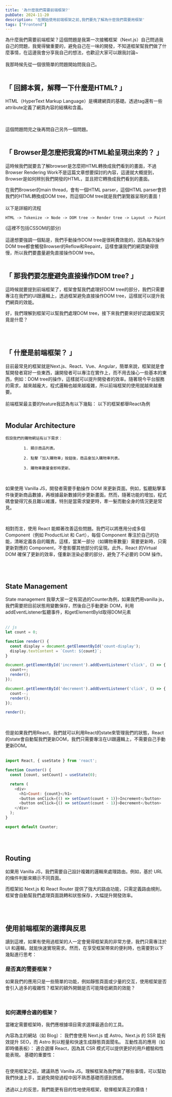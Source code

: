 ```yaml
---
title: '為什麼我們需要前端框架?'
pubDate: 2024-11-20
description: '在開始使用前端框架之前,我們要先了解為什麼我們需要用框架'
tags: ["Frontend"]
---
```

為什麼我們需要前端框架？這個問題是我第一次接觸框架（Next.js）自己問過我自己的問題，我覺得蠻重要的，避免自己在一味的開發，不知道框架幫我們做了什麼事情，在這邊我會分享我自己的想法，也歡迎大家可以跟我討論~
<br><br>
我那時候先從一個很簡單的問題開始問我自己。
<br><br>
## 「 回歸本質，解釋一下什麼是HTML? 」

HTML（HyperText Markup Language）是構建網頁的基礎。透過tag還有一些attribute定義了網頁內容的結構和含義。

<br><br>
這個問題問完之後再問自己另外一個問題。
<br><br>

## 「 Browser是怎麼把我寫的HTML給呈現出來的？ 」

這時候我們就要去了解browser是怎麼把HTML轉換成我們看到的畫面，不過Browser Rendering Work不是這篇文章想要探討的內容，這邊就大概提到，Browser是如何辨別我們開發的HTML，並且把它轉換成我們看到的畫面。

在我們Browser的main thread，會有一個HTML parser，這個HTML parser會把我們的HTML轉換成DOM tree，而這個DOM tree就是我們瀏覽器呈現的畫面！
<br><br>
以下是詳細的流程
```plaintext
HTML -> Tokenize -> Node -> DOM tree -> Render tree -> Layout -> Paint
```
(這裡不包括CSSOM的部分)
<br><br>
這邊想要強調一個點是，我們手動操作DOM tree是很耗費效能的，因為每次操作DOM tree都會觸發Browser的Reflow和Repaint，這樣會讓我們的網頁變得很慢，所以我們要盡量避免直接操作DOM tree。
<br><br>
## 「 那我們要怎麼避免直接操作DOM tree? 」

這時候就要提到前端框架了，框架會幫我們處理好DOM tree的部分，我們只需要專注在我們的UI跟邏輯上，透過框架避免直接操作DOM tree，這樣就可以提升我們網頁的效能。

好，我們理解到框架可以幫我們處理DOM tree，接下來我們要來好好認識框架究竟是什麼？

<br><br>
## 「 什麼是前端框架？ 」
目前最常見的框架就是Next.js、React、Vue、Angular，簡單來說，框架就是會幫開發者寫好一些東西，讓開發者可以專注在實作上，而不用去操心一些基本的東西，例如：DOM tree的操作，這樣就可以提升開發者的效率。隨著現今平台服務的需求，越來越龐大，程式邏輯也越來越複雜，所以前端框架的使用就越來越重要。
<br><br>
前端框架最主要的feature我認為有以下幾點：
以下的框架都舉React為例
<br><br>

<h2>Modular Architecture</h2>

    假設我們的購物網站有以下需求： 

            1. 顯示商品列表。

            2. 點擊「加入購物車」按鈕後，商品會加入購物車列表。

            3. 購物車數量會即時更新。

<br>

如果使用 Vanilla JS，開發者需要手動操作 DOM 來更新頁面。例如，監聽點擊事件後更新商品數據，再根據最新數據同步更新畫面。然而，隨著功能的增加，程式碼會變得冗長且難以維護，特別是當需求變更時，牽一髮而動全身的情況更是常見。

<br>

相對而言，使用 React 能顯著改善這些問題。我們可以將應用分成多個 Component（例如 ProductList 和 Cart），每個 Component 專注於自己的功能，清晰定義各自的職責。這樣，當某一部分（如購物車數量）需要更新時，只需更新對應的 Component，不會影響其他部分的呈現。此外，React 的Virtual DOM 確保了更新的效率，僅重新渲染必要的部分，避免了不必要的 DOM 操作。


<br><br>
<h2>State Management</h2>

State management 我舉大家一定有寫過的Counter為例，如果我們用vanilla js，我們需要把目前狀態用變數保存，然後自己手動更新 DOM，利用addEventListener監聽事件，和getElementById取得DOM元素
<br><br>
```javascript
// js
let count = 0;

function render() {
  const display = document.getElementById('count-display');
  display.textContent = `Count: ${count}`;
}

document.getElementById('increment').addEventListener('click', () => {
  count++; 
  render(); 
});

document.getElementById('decrement').addEventListener('click', () => {
  count--; 
  render();
});

render();
```

<br>

但是如果我們用React，我們就可以利用React的state來管理我們的狀態，React的state會自動幫我們更新DOM，我們只需要專注在UI跟邏輯上，不需要自己手動更新DOM。
<br><br>

```javascript
import React, { useState } from 'react';

function Counter() {
  const [count, setCount] = useState(0);

  return (
    <div>
      <h1>Count: {count}</h1>
      <button onClick={() => setCount(count + 1)}>Increment</button>
      <button onClick={() => setCount(count - 1)}>Decrement</button>
    </div>
  );
}

export default Counter;
```

<br><br>

<h2>Routing</h2>

如果用 Vanilla JS，我們需要自己設計複雜的邏輯來處理路由。例如，基於 URL 的條件判斷來顯示不同頁面。

而框架如 Next.js 和 React Router 提供了強大的路由功能，只需定義路由規則，框架會自動幫我們處理頁面跳轉和狀態保存，大幅提升開發效率。


<br><br>

<h2>使用前端框架的選擇與反思</h2>

讀到這裡，如果有使用過框架的人一定會覺得框架真的非常方便，我們只需專注於 UI 和邏輯，就能快速實現需求。然而，在享受框架帶來的便利時，也需要對以下幾點進行思考：

<h3> 是否真的需要框架？ </h3>

如果我們的應用只是一些簡單的功能，例如靜態頁面或少量的交互，使用框架是否會引入過多的複雜性？框架的額外開銷是否可能降低網頁的效能？

<br>
<h3> 如何選擇合適的框架？ </h3>

當確定需要框架時，我們應根據項目需求選擇最適合的工具。

內容為主的網站（如 Blog）： 我們會使用 Next.js 或 Astro。Next.js 的 SSR 能有效提升 SEO，而 Astro 則以輕量和快速生成靜態頁面聞名。
互動性高的應用（如即時儀表板）： 適合選擇 React，因為其 CSR 模式可以提供更好的用戶體驗和性能表現。
基礎的重要性：

<br>
在使用框架之前，建議熟悉 Vanilla JS。理解框架為我們做了哪些事情，可以幫助我們快速上手，並避免開發過程中因不熟悉基礎而感到困惑。
<br><br>
透過以上的反思，我們能更有目的性地使用框架，發揮框架真正的價值！

